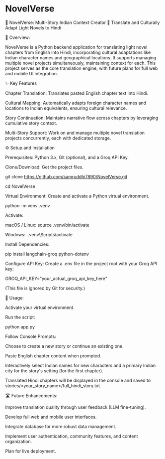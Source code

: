 # NovelVerse

📖 NovelVerse: Multi-Story Indian Context Creator 📖
Translate and Culturally Adapt Light Novels to Hindi

🚀 Overview:

NovelVerse is a Python backend application for translating light novel chapters from English into Hindi, incorporating cultural adaptations like Indian character names and geographical locations. It supports managing multiple novel projects simultaneously, maintaining context for each. This project serves as the core translation engine, with future plans for full web and mobile UI integration.

✨ Key Features

Chapter Translation: Translates pasted English chapter text into Hindi.

Cultural Mapping: Automatically adapts foreign character names and locations to Indian equivalents, ensuring cultural relevance.

Story Continuation: Maintains narrative flow across chapters by leveraging cumulative story context.

Multi-Story Support: Work on and manage multiple novel translation projects concurrently, each with dedicated storage.

⚙️ Setup and Installation

Prerequisites: Python 3.x, Git (optional), and a Groq API Key.

Clone/Download: Get the project files.

git clone https://github.com/samruddhi7890/NovelVerse.git

cd NovelVerse

Virtual Environment: Create and activate a Python virtual environment.

python -m venv .venv

Activate:

macOS / Linux: source .venv/bin/activate

Windows: .\.venv\Scripts\activate

Install Dependencies:

pip install langchain-groq python-dotenv

Configure API Key: Create a .env file in the project root with your Groq API key:

GROQ_API_KEY="your_actual_groq_api_key_here"

(This file is ignored by Git for security.)

🚀 Usage:

Activate your virtual environment.

Run the script:

python app.py

Follow Console Prompts:

Choose to create a new story or continue an existing one.

Paste English chapter content when prompted.

Interactively select Indian names for new characters and a primary Indian city for the story's setting (for the first chapter).

Translated Hindi chapters will be displayed in the console and saved to stories/<your_story_name>/full_hindi_story.txt.

🛣️ Future Enhancements:

Improve translation quality through user feedback (LLM fine-tuning).

Develop full web and mobile user interfaces.

Integrate database for more robust data management.

Implement user authentication, community features, and content organization.

Plan for live deployment.
